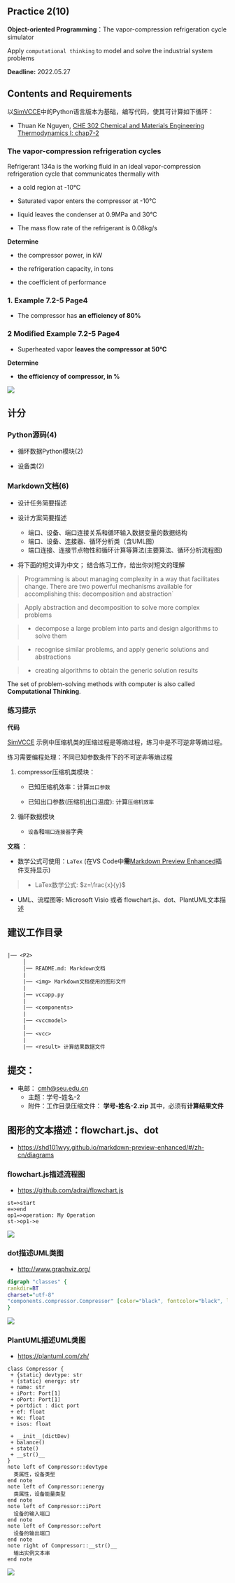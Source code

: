## Practice 2(10)

**Object-oriented Programming**：The  vapor-compression refrigeration cycle simulator 

Apply `computational thinking` to model and solve the industrial system problems

**Deadline:**  2022.05.27

## Contents and Requirements

以[SimVCCE](https://github.com/thermalogic/SimVCCE)中的Python语言版本为基础，编写代码，使其可计算如下循环：

* Thuan Ke Nguyen, [CHE 302 Chemical and Materials Engineering Thermodynamics I: chap7-2](ttps://www.cpp.edu/~tknguyen/che302/Notes/hchap7-2.pdf)

### The vapor-compression refrigeration cycles 

Refrigerant 134a is the working fluid in an ideal vapor-compression refrigeration cycle that communicates thermally with

* a cold region at -10°C 

* Saturated vapor enters the compressor at -10°C 

* liquid leaves the condenser at 0.9MPa and 30°C 

* The mass flow rate of the refrigerant is 0.08kg/s 

**Determine**

 * the compressor power, in kW
 
 * the refrigeration capacity, in tons
 
 * the coefficient of performance

### 1. Example 7.2-5 Page4 

* The compressor has **an efficiency of 80%** 

### 2 Modified Example 7.2-5 Page4 

* Superheated vapor **leaves the compressor at 50°C** 

**Determine**

* **the efficiency of compressor, in %** 

 ![](img/example725.jpg) 

## 计分

### Python源码(4)

* 循环数据Python模块(2)

* 设备类(2)

### Markdown文档(6)

* 设计任务简要描述

* 设计方案简要描述
  * 端口、设备、端口连接关系和循环输入数据变量的数据结构
  * 端口、设备、连接器、循环分析类（含UML图）
  * 端口连接、连接节点物性和循环计算等算法(主要算法、循环分析流程图)
 
* 将下面的短文译为中文； 结合练习工作，给出你对短文的理解

>Programming is about managing complexity in a way that facilitates change. There are two powerful mechanisms available for accomplishing this: decomposition and abstraction`

>Apply abstraction and decomposition to solve more complex problems

> * decompose a large problem into parts and design algorithms to solve them

> * recognise similar problems, and apply generic solutions and abstractions

> * creating algorithms to obtain the generic solution results

The set of problem-solving methods with computer is also called **Computational Thinking**.
 
### 练习提示

**代码**

[SimVCCE](https://github.com/thermalogic/SimVCCE) 示例中压缩机类的压缩过程是等熵过程，练习中是不可逆非等熵过程。

练习需要编程处理：不同已知参数条件下的不可逆非等熵过程

1. compressor压缩机类模块：

   * 已知压缩机效率：计算`出口参数`
 
   * 已知出口参数(压缩机出口温度): 计算`压缩机效率`

2. 循环数据模块

   * `设备`和`端口连接器`字典

**文档** ：

* 数学公式可使用：`LaTex` (在VS Code中**需**[Markdown Preview Enhanced](https://shd101wyy.github.io/markdown-preview-enhanced/#/zh-cn/)插件支持显示)

>* LaTex数学公式: $z=\frac{x}{y}$

* UML、流程图等: Microsoft Visio 或者 flowchart.js、dot、PlantUML文本描述

## 建议工作目录

```txt
 
|── <P2>
     │ 
     │── README.md: Markdown文档
     | 
     |── <img> Markdown文档使用的图形文件
     |
     |── vccapp.py
     |
     |── <components> 
     |        
     |── <vccmodel> 
     |
     |── <vcc> 
     |
     |── <result> 计算结果数据文件 
```  

## 提交：

* 电邮： cmh@seu.edu.cn
  * 主题：学号-姓名-2
  * 附件：工作目录压缩文件： **学号-姓名-2.zip** 其中，必须有**计算结果文件**

## 图形的文本描述：flowchart.js、dot

* https://shd101wyy.github.io/markdown-preview-enhanced/#/zh-cn/diagrams

### flowchart.js描述流程图

* https://github.com/adrai/flowchart.js

```flow
st=>start
e=>end
op1=>operation: My Operation
st->op1->e
```

![](./img/flowchart.jpg)

### dot描述UML类图

* http://www.graphviz.org/

```dot
digraph "classes" {
rankdir=BT
charset="utf-8"
"components.compressor.Compressor" [color="black", fontcolor="black", label="{Compressor|devtype: str\lenergy: str\lname:str \liPort: Port[1]\loPort: Port[1]\lportdict: dict port\lef: float\lWc: float\lisos: float\l|__init__(dictDev)\lbalance()\lstate()\l__str__()\l}", shape="record", style="solid"];
}
```

![](./img/dot.jpg)

### PlantUML描述UML类图

* https://plantuml.com/zh/

```puml
class Compressor {
 + {static} devtype: str
 + {static} energy: str
 + name: str
 + iPort: Port[1]
 + oPort: Port[1]
 + portdict : dict port
 + ef: float
 + Wc: float
 + isos: float

 + __init__(dictDev)
 + balance()
 + state()
 + __str()__
}
note left of Compressor::devtype
  类属性，设备类型
end note
note left of Compressor::energy
  类属性，设备能量类型
end note
note left of Compressor::iPort
  设备的输入端口
end note
note left of Compressor::oPort
  设备的输出端口
end note
note right of Compressor::__str()__
  输出实例文本串
end note
```

![](img/plantuml.jpg)